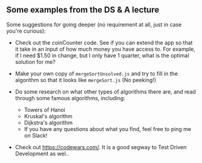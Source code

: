 ## Some examples from the DS & A lecture

Some suggestions for going deeper (no requirement at all, just in case you're curious):
- Check out the coinCounter code. See if you can extend the app so that it take in an input of how much money you have access to. For example, if I need $1.50 in change, but I only have 1 quarter, what is the optimal solution for me?
- Make your own copy of `mergeSortUnsolved.js` and try to fill in the algorithm so that it looks like `mergeSort.js` (No peeking!)
- Do some research on what other types of algorithms there are, and read through some famous algorithms, including:
    - Towers of Hanoi 
    - Kruskal's algorithm 
    - Dijkstra's algorithm
    - If you have any questions about what you find, feel free to ping me on Slack!

- Check out https://codewars.com/. It is a good segway to Test Driven Development as wel.. 

